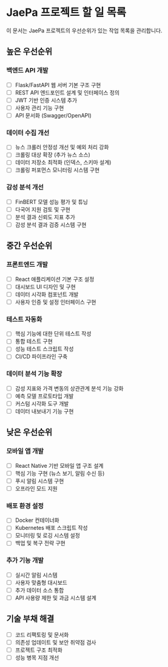 # JaePa 프로젝트 할 일 목록

이 문서는 JaePa 프로젝트의 우선순위가 있는 작업 목록을 관리합니다.

## 높은 우선순위

### 백엔드 API 개발
- [ ] Flask/FastAPI 웹 서버 기본 구조 구현
- [ ] REST API 엔드포인트 설계 및 인터페이스 정의
- [ ] JWT 기반 인증 시스템 추가
- [ ] 사용자 관리 기능 구현
- [ ] API 문서화 (Swagger/OpenAPI)

### 데이터 수집 개선
- [ ] 뉴스 크롤러 안정성 개선 및 예외 처리 강화
- [ ] 크롤링 대상 확장 (추가 뉴스 소스)
- [ ] 데이터 저장소 최적화 (인덱스, 스키마 설계)
- [ ] 크롤링 퍼포먼스 모니터링 시스템 구현

### 감성 분석 개선
- [ ] FinBERT 모델 성능 평가 및 튜닝
- [ ] 다국어 지원 검토 및 구현
- [ ] 분석 결과 신뢰도 지표 추가
- [ ] 감성 분석 결과 검증 시스템 구현

## 중간 우선순위

### 프론트엔드 개발
- [ ] React 애플리케이션 기본 구조 설정
- [ ] 대시보드 UI 디자인 및 구현
- [ ] 데이터 시각화 컴포넌트 개발
- [ ] 사용자 인증 및 설정 인터페이스 구현

### 테스트 자동화
- [ ] 핵심 기능에 대한 단위 테스트 작성
- [ ] 통합 테스트 구현
- [ ] 성능 테스트 스크립트 작성
- [ ] CI/CD 파이프라인 구축

### 데이터 분석 기능 확장
- [ ] 감성 지표와 가격 변동의 상관관계 분석 기능 강화
- [ ] 예측 모델 프로토타입 개발
- [ ] 커스텀 시각화 도구 개발
- [ ] 데이터 내보내기 기능 구현

## 낮은 우선순위

### 모바일 앱 개발
- [ ] React Native 기반 모바일 앱 구조 설계
- [ ] 핵심 기능 구현 (뉴스 보기, 알림 수신 등)
- [ ] 푸시 알림 시스템 구현
- [ ] 오프라인 모드 지원

### 배포 환경 설정
- [ ] Docker 컨테이너화
- [ ] Kubernetes 배포 스크립트 작성
- [ ] 모니터링 및 로깅 시스템 설정
- [ ] 백업 및 복구 전략 구현

### 추가 기능 개발
- [ ] 실시간 알림 시스템
- [ ] 사용자 맞춤형 대시보드
- [ ] 추가 데이터 소스 통합
- [ ] API 사용량 제한 및 과금 시스템 설계

## 기술 부채 해결
- [ ] 코드 리팩토링 및 문서화
- [ ] 의존성 업데이트 및 보안 취약점 검사
- [ ] 프로젝트 구조 최적화
- [ ] 성능 병목 지점 개선
